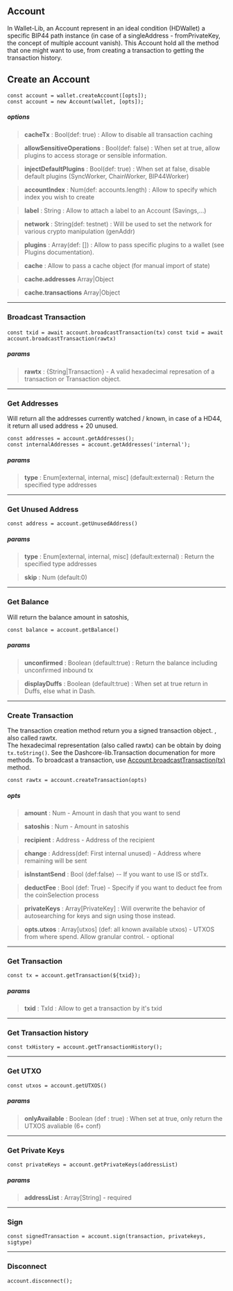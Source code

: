 ## Account

In Wallet-Lib, an Account represent in an ideal condition (HDWallet) a specific BIP44 path instance (in case of a singleAddress - fromPrivateKey, the concept of multiple account vanish).
This Account hold all the method that one might want to use, from creating a transaction to getting the transaction history. 

## Create an Account

```
const account = wallet.createAccount([opts]);
const account = new Account(wallet, [opts]);
```

##### options

> **cacheTx** : Bool(def: true) : Allow to disable all transaction caching

> **allowSensitiveOperations** : Bool(def: false) : When set at true, allow plugins to access storage or sensible information. 

> **injectDefaultPlugins** : Bool(def: true) : When set at false, disable default plugins (SyncWorker, ChainWorker, BIP44Worker)

> **accountIndex** : Num(def: accounts.length) : Allow to specify which index you wish to create

> **label** : String : Allow to attach a label to an Account (Savings,...)

> **network** : String(def: testnet) : Will be used to set the network for various crypto manipulation (genAddr)

> **plugins** : Array(def: []) : Allow to pass specific plugins to a wallet (see Plugins documentation).

> **cache** : Allow to pass a cache object (for manual import of state)

> **cache.addresses** Array|Object 

> **cache.transactions** Array|Object 

---
### Broadcast Transaction

`const txid = await account.broadcastTransaction(tx)`
`const txid = await account.broadcastTransaction(rawtx)`

##### params

> **rawtx** : {String|Transaction} - A valid hexadecimal represation of a transaction or Transaction object.

---

### Get Addresses

Will return all the addresses currently watched / known, in case of a HD44, it return all used address + 20 unused.

```
const addresses = account.getAddresses();
const internalAddresses = account.getAddresses('internal');
```
##### params

> **type** : Enum[external, internal, misc] (default:external) :  Return the specified type addresses

---

### Get Unused Address

`const address = account.getUnusedAddress()`

##### params

> **type** : Enum[external, internal, misc] (default:external) :  Return the specified type addresses

> **skip** : Num (default:0)

---

### Get Balance

Will return the balance amount in satoshis,

`const balance = account.getBalance()`

##### params

> **unconfirmed** : Boolean (default:true) :  Return the balance including unconfirmed inbound tx

> **displayDuffs** : Boolean (default:true) : When set at true return in Duffs, else what in Dash.

---


### Create Transaction

The transaction creation method return you a signed transaction object. , also called rawtx.   
The hexadecimal representation (also called rawtx) can be obtain by doing `tx.toString()`. 
See the Dashcore-lib.Transaction documenation for more methods. 
To broadcast a transaction, use [Account.broadcastTransaction(tx)](#broadcast-transaction) method.


`const rawtx = account.createTransaction(opts)`

##### opts

> **amount** : Num - Amount in dash that you want to send

> **satoshis** : Num - Amount in satoshis

> **recipient** : Address - Address of the recipient

> **change** : Address(def: First internal unused) - Address where remaining will be sent

> **isInstantSend** : Bool (def:false) -- If you want to use IS or stdTx.

> **deductFee** : Bool (def: True) - Specify if you want to deduct fee from the coinSelection process

> **privateKeys** : Array[PrivateKey] : Will overwrite the behavior of autosearching for keys and sign using those instead.

> **opts.utxos** : Array[utxos] (def: all known available utxos) - UTXOS from where spend. Allow granular control. - optional

---


### Get Transaction

```
const tx = account.getTransaction(${txid});
```

##### params

> **txid** : TxId : Allow to get a transaction by it's txid

---

### Get Transaction history

```
const txHistory = account.getTransactionHistory();
```

---

### Get UTXO

`const utxos = account.getUTXOS()`

##### params

> **onlyAvailable** : Boolean (def : true) : When set at true, only return the UTXOS avaliable (6+ conf)

---

### Get Private Keys

`const privateKeys = account.getPrivateKeys(addressList)`

##### params

> **addressList** : Array[String] - required

---

### Sign

`const signedTransaction = account.sign(transaction, privatekeys, sigtype)`

---

### Disconnect

```
account.disconnect();
```
